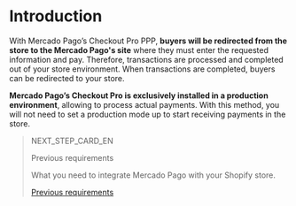 # Introduction

With Mercado Pago’s Checkout Pro PPP, **buyers will be redirected from the store to the Mercado Pago's site** where they must enter the requested information and pay. Therefore, transactions are processed and completed out of your store environment. When transactions are completed, buyers can be redirected to your store.

**Mercado Pago’s Checkout Pro is exclusively installed in a production environment**, allowing to process actual payments. With this method, you will not need to set a production mode up to start receiving payments in the store.

> NEXT_STEP_CARD_EN
>
> Previous requirements
>
> What you need to integrate Mercado Pago with your Shopify store.
>
> [Previous requirements](/developers/en/docs/shopify/checkout-pro-ppp/requirements)